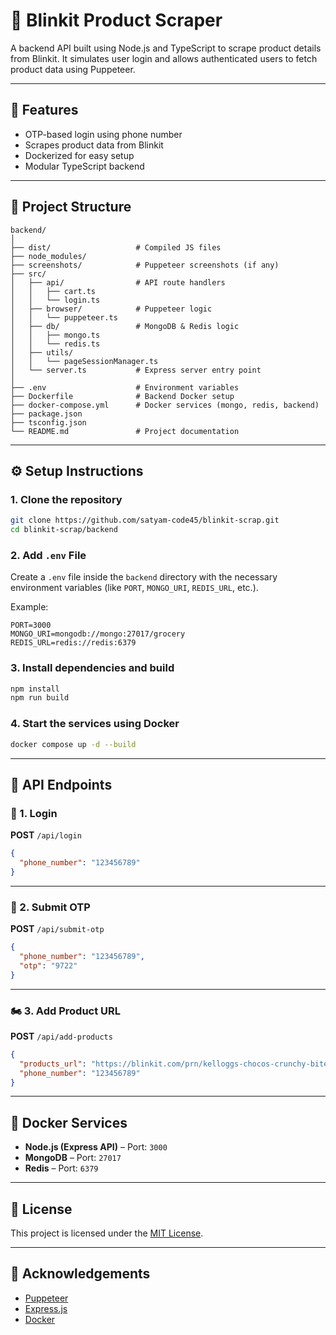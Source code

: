 # 💼 Blinkit Product Scraper

A backend API built using Node.js and TypeScript to scrape product details from Blinkit. It simulates user login and allows authenticated users to fetch product data using Puppeteer.

---

## 🚀 Features

* OTP-based login using phone number
* Scrapes product data from Blinkit
* Dockerized for easy setup
* Modular TypeScript backend

---

## 📂 Project Structure

```
backend/
│
├── dist/                   # Compiled JS files
├── node_modules/
├── screenshots/            # Puppeteer screenshots (if any)
├── src/
│   ├── api/                # API route handlers
│   │   ├── cart.ts
│   │   └── login.ts
│   ├── browser/            # Puppeteer logic
│   │   └── puppeteer.ts
│   ├── db/                 # MongoDB & Redis logic
│   │   ├── mongo.ts
│   │   └── redis.ts
│   ├── utils/
│   │   └── pageSessionManager.ts
│   └── server.ts           # Express server entry point
│
├── .env                    # Environment variables
├── Dockerfile              # Backend Docker setup
├── docker-compose.yml      # Docker services (mongo, redis, backend)
├── package.json
├── tsconfig.json
└── README.md               # Project documentation
```

---

## ⚙️ Setup Instructions

### 1. Clone the repository

```bash
git clone https://github.com/satyam-code45/blinkit-scrap.git
cd blinkit-scrap/backend
```

### 2. Add `.env` File

Create a `.env` file inside the `backend` directory with the necessary environment variables (like `PORT`, `MONGO_URI`, `REDIS_URL`, etc.).

Example:

```env
PORT=3000
MONGO_URI=mongodb://mongo:27017/grocery
REDIS_URL=redis://redis:6379
```

### 3. Install dependencies and build

```bash
npm install
npm run build
```

### 4. Start the services using Docker

```bash
docker compose up -d --build
```

---

## 🔌 API Endpoints

### 🔐 1. Login

**POST** `/api/login`

```json
{
  "phone_number": "123456789"
}
```

---

### 🔑 2. Submit OTP

**POST** `/api/submit-otp`

```json
{
  "phone_number": "123456789",
  "otp": "9722"
}
```

---

### 🏍️ 3. Add Product URL

**POST** `/api/add-products`

```json
{
  "products_url": "https://blinkit.com/prn/kelloggs-chocos-crunchy-bites-kids-cereal-pringles-sour-cream-onion-potato-chips-40-g-combo/prid/578634",
  "phone_number": "123456789"
}
```

---

## 🐳 Docker Services

* **Node.js (Express API)** – Port: `3000`
* **MongoDB** – Port: `27017`
* **Redis** – Port: `6379`

---

## 📜 License

This project is licensed under the [MIT License](LICENSE).

---

## 🙌 Acknowledgements

* [Puppeteer](https://pptr.dev/)
* [Express.js](https://expressjs.com/)
* [Docker](https://www.docker.com/)

